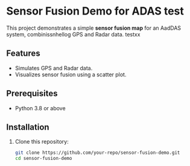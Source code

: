 # Sensor Fusion Demo for ADAS test

This project demonstrates a simple **sensor fusion map** for an AadDAS system, combinissnhellog GPS and Radar data. testxx

## Features
- Simulates GPS and Radar data.
- Visualizes sensor fusion using a scatter plot.

## Prerequisites
- Python 3.8 or above

## Installation
1. Clone this repository:
   ```bash
   git clone https://github.com/your-repo/sensor-fusion-demo.git
   cd sensor-fusion-demo
